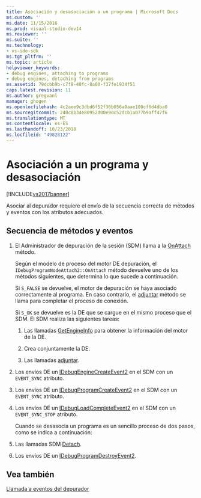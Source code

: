 ```yaml
---
title: Asociación y desasociación a un programa | Microsoft Docs
ms.custom: ''
ms.date: 11/15/2016
ms.prod: visual-studio-dev14
ms.reviewer: ''
ms.suite: ''
ms.technology:
- vs-ide-sdk
ms.tgt_pltfrm: ''
ms.topic: article
helpviewer_keywords:
- debug engines, attaching to programs
- debug engines, detaching from programs
ms.assetid: 79dcbb9b-c7f8-40fc-8a00-f37fe1934f51
caps.latest.revision: 11
ms.author: gregvanl
manager: ghogen
ms.openlocfilehash: 4c2aee9c3dbd6f52f36b056a0aae100cf6d4dba0
ms.sourcegitcommit: 240c8b34e80952d00e90c52dcb1a077b9aff47f6
ms.translationtype: MT
ms.contentlocale: es-ES
ms.lasthandoff: 10/23/2018
ms.locfileid: "49828122"
---
```

# <a name="attaching-and-detaching-to-a-program"></a>Asociación a un programa y desasociación
[!INCLUDE[vs2017banner](../../includes/vs2017banner.md)]

Asociar al depurador requiere el envío de la secuencia correcta de métodos y eventos con los atributos adecuados.  
  
## <a name="sequence-of-methods-and-events"></a>Secuencia de métodos y eventos  
  
1. El Administrador de depuración de la sesión (SDM) llama a la [OnAttach](../../extensibility/debugger/reference/idebugprogramnodeattach2-onattach.md) método.  
  
    Según el modelo de proceso del motor DE depuración, el `IDebugProgramNodeAttach2::OnAttach` método devuelve uno de los métodos siguientes, que determina lo que sucede a continuación.  
  
    Si `S_FALSE` se devuelve, el motor de depuración se haya asociado correctamente al programa. En caso contrario, el [adjuntar](../../extensibility/debugger/reference/idebugengine2-attach.md) método se llama para completar el proceso de conexión.  
  
    Si `S_OK` se devuelve es la DE que se cargue en el mismo proceso que el SDM. El SDM realiza las siguientes tareas:  
  
   1.  Las llamadas [GetEngineInfo](../../extensibility/debugger/reference/idebugprogramnode2-getengineinfo.md) para obtener la información del motor de la DE.  
  
   2.  Crea conjuntamente la DE.  
  
   3.  Las llamadas [adjuntar](../../extensibility/debugger/reference/idebugengine2-attach.md).  
  
2. Los envíos DE un [IDebugEngineCreateEvent2](../../extensibility/debugger/reference/idebugenginecreateevent2.md) en el SDM con un `EVENT_SYNC` atributo.  
  
3. Los envíos DE un [IDebugProgramCreateEvent2](../../extensibility/debugger/reference/idebugprogramcreateevent2.md) en el SDM con un `EVENT_SYNC` atributo.  
  
4. Los envíos DE un [IDebugLoadCompleteEvent2](../../extensibility/debugger/reference/idebugloadcompleteevent2.md) en el SDM con un `EVENT_SYNC_STOP` atributo.  
  
   Cuando se desasocia un programa es un sencillo proceso de dos pasos, como se indica a continuación:  
  
5. Las llamadas SDM [Detach](../../extensibility/debugger/reference/idebugprogram2-detach.md).  
  
6. Los envíos DE un [IDebugProgramDestroyEvent2](../../extensibility/debugger/reference/idebugprogramdestroyevent2.md).  
  
## <a name="see-also"></a>Vea también  
 [Llamada a eventos del depurador](../../extensibility/debugger/calling-debugger-events.md)

